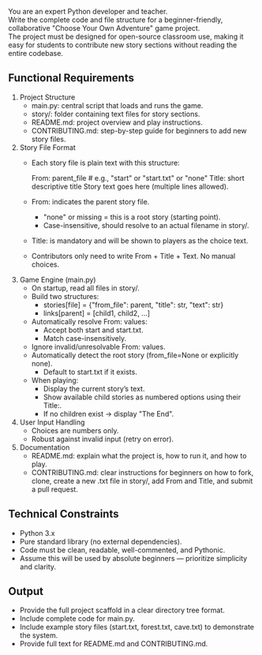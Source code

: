 You are an expert Python developer and teacher.  
Write the complete code and file structure for a beginner-friendly, collaborative "Choose Your Own Adventure" game project.  
The project must be designed for open-source classroom use, making it easy for students to contribute new story sections without reading the entire codebase.
## Functional Requirements
1. Project Structure
   - main.py: central script that loads and runs the game.
   - story/: folder containing text files for story sections.
   - README.md: project overview and play instructions.
   - CONTRIBUTING.md: step-by-step guide for beginners to add new story files.
2. Story File Format
   - Each story file is plain text with this structure:
     
     From: parent_file   # e.g., "start" or "start.txt" or "none"
     Title: short descriptive title
     Story text goes here (multiple lines allowed).
     
   - From: indicates the parent story file.  
     - "none" or missing = this is a root story (starting point).
     - Case-insensitive, should resolve to an actual filename in story/.
   - Title: is mandatory and will be shown to players as the choice text.  
   - Contributors only need to write From + Title + Text. No manual choices.
3. Game Engine (main.py)
   - On startup, read all files in story/.
   - Build two structures:
     - stories[file] = {"from_file": parent, "title": str, "text": str}
     - links[parent] = [child1, child2, ...]
   - Automatically resolve From: values:
     - Accept both start and start.txt.
     - Match case-insensitively.
   - Ignore invalid/unresolvable From: values.
   - Automatically detect the root story (from_file=None or explicitly none).  
     - Default to start.txt if it exists.
   - When playing:
     - Display the current story’s text.
     - Show available child stories as numbered options using their Title:.
     - If no children exist → display "The End".
4. User Input Handling
   - Choices are numbers only.
   - Robust against invalid input (retry on error).
5. Documentation
   - README.md: explain what the project is, how to run it, and how to play.
   - CONTRIBUTING.md: clear instructions for beginners on how to fork, clone, create a new .txt file in story/, add From and Title, and submit a pull request.
## Technical Constraints
- Python 3.x
- Pure standard library (no external dependencies).
- Code must be clean, readable, well-commented, and Pythonic.
- Assume this will be used by absolute beginners — prioritize simplicity and clarity.
## Output
- Provide the full project scaffold in a clear directory tree format.
- Include complete code for main.py.
- Include example story files (start.txt, forest.txt, cave.txt) to demonstrate the system.
- Provide full text for README.md and CONTRIBUTING.md.